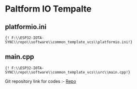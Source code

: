 # Paltform IO Tempalte


## platformio.ini

```
{! F:\\ESP32-IOTA-SYNC\\repo\\software\\common_template_vcs\\platformio.ini!}
```
## main.cpp

```
{! F:\\ESP32-IOTA-SYNC\\repo\\software\\common_template_vcs\\src\\main.cpp!}
```

Git repository link for codes :- [Repo](https://github.com/MrityunjaiKumar/ESP32-IOTA-SYNC.git) 

<!-- ``` -->

<!-- [](platformio.../Software/common_template_vcs/platformio.ini) -->